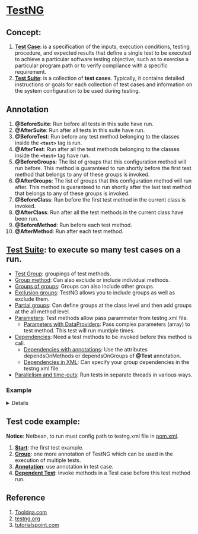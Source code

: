 # [TestNG]()


## Concept: 
1. **[Test Case](https://en.wikipedia.org/wiki/Test_case)**: is a specification of the inputs, execution conditions, testing procedure, and expected results that define a single test to be executed to achieve a particular software testing objective, such as to exercise a particular program path or to verify compliance with a specific requirement.
2. **[Test Suite](https://en.wikipedia.org/wiki/Test_suite)**: is a collection of **test cases**. Typically, it contains detailed instructions or goals for each collection of test cases and information on the system configuration to be used during testing.
## Annotation

1. **@BeforeSuite**: Run before all tests in this suite have run.
2. **@AfterSuite**: Run after all tests in this suite have run.
3. **@BeforeTest**: Run before any test method belonging to the classes inside the **`<test>`** tag is run.
4. **@AfterTest**: Run after all the test methods belonging to the classes inside the **`<test>`** tag have run.
5. **@BeforeGroups**: The list of groups that this configuration method will run before. This method is guaranteed to run shortly before the first test method that belongs to any of these groups is invoked.
6. **@AfterGroups**: The list of groups that this configuration method will run after. This method is guaranteed to run shortly after the last test method that belongs to any of these groups is invoked.
7. **@BeforeClass**: Run before the first test method in the current class is invoked.
8. **@AfterClass**: Run after all the test methods in the current class have been run.
9. **@BeforeMethod**: Run before each test method.
10. **@AfterMethod**: Run after each test method.

## [Test Suite](https://testng.org/doc/documentation-main.html#testng-xml): to execute so many test cases on a run.

- [Test Group](https://testng.org/doc/documentation-main.html#test-groups): groupings of test methods.
- [Group method](https://testng.org/doc/documentation-main.html#method-groups): Can also exclude or include individual methods.
- [Groups of groups](https://testng.org/doc/documentation-main.html#groups-of-groups): Groups can also include other groups.
- [Exclusion groups](https://testng.org/doc/documentation-main.html#exclusions): TestNG allows you to include groups as well as exclude them.
- [Partial groups](https://testng.org/doc/documentation-main.html#partial-groups): Can define groups at the class level and then add groups at the all method level.
- [Parameters](https://testng.org/doc/documentation-main.html#parameters): Test methods allow pass parammeter from testng.xml file.
    - [Parameters with DataProviders](https://testng.org/doc/documentation-main.html#parameters-dataproviders): Pass complex parameters (array) to test method. This test will run muntiple times.
- [Dependencies](https://testng.org/doc/documentation-main.html#dependent-methods): Need a test methods to be invoked before this method is call.
    - [Dependencies with annotations](https://testng.org/doc/documentation-main.html#dependencies-with-annotations): Use the attributes dependsOnMethods or dependsOnGroups of **@Test** annotation.
    - [Dependencies in XML](https://testng.org/doc/documentation-main.html#dependencies-in-xml):  Can specify your group dependencies in the testng.xml file.
- [Parallelism and time-outs](https://testng.org/doc/documentation-main.html#parallel-running): Run tests in separate threads in various ways.
### Example

   <details>

   ```xml
   <!DOCTYPE suite SYSTEM "http://testng.org/testng-1.0.dtd" >
  
    <suite name="Suite1" verbose="1" >
    <test name="Nopackage" >
        <classes>
            <class name ="NoPackageTest" />
        </classes>
    </test>
    
    <test name="Regression1">
        <groups>
            <run>
                <exclude name="brokenTests"  />
                <include name="checkinTests"  />
            </run>
        </groups>
        <classes>
            <class name="test.sample.ParameterSample">
                <methods>
                    <include name="testMethod" />
                </methods>
            </class>
            <class name="test.sample.ParameterTest"/>
        </classes>
    </test>
    </suite>

   ```
   </details>

## Test code example:
**Notice**:  Netbean, to run must config path to testng.xml file in [pom.xml](pom.xml).
1. [**Start**](src/test/java/com/vantuyen361/testng/start): the first test example.
2. [**Group**](src/test/java/com/vantuyen361/testng/group): one more annotation of TestNG which can be used in the execution of multiple tests.
3.  [**Annotation**](src/test/java/com/vantuyen361/testng/annotation): use annotation in test case. 
4.  [**Dependent Test**](src/test/java/com/vantuyen361/testng/dependent):  invoke methods in a Test case before this test method run.
## Reference
1. [Tooldqa.com](http://toolsqa.com/testng/what-is-testng/)
2. [testng.org](https://testng.org/doc/index.html)
3. [tutorialspoint.com](http://www.tutorialspoint.com/testng/)
